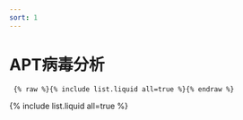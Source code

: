 ```yaml
---
sort: 1
---
```


# APT病毒分析

``` {% raw %}{% include list.liquid all=true %}{% endraw %}```

{% include list.liquid all=true %}
